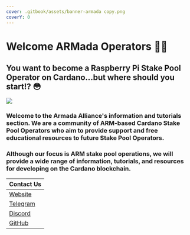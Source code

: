 ```yaml
---
cover: .gitbook/assets/banner-armada copy.png
coverY: 0
---
```


# Welcome ARMada Operators 🏴‍☠️

## You want to become a Raspberry Pi Stake Pool Operator on Cardano...but where should you start!? 😳

![](<../.gitbook/assets/download-6- (1) (1).jpeg>)

### **Welcome to the Armada Alliance's information and tutorials section.** We are a community of ARM-based Cardano Stake Pool Operators who aim to provide support and free educational resources to future Stake Pool Operators.

### Although our focus is ARM stake pool operations, we will provide a wide range of information, tutorials, and resources for developing on the Cardano blockchain.

| Contact Us                                                                                            |
| ----------------------------------------------------------------------------------------------------- |
| [Website](https://armada-alliance.com)                                                                |
| [Telegram](https://t.me/armada_alli)                                                                  |
| [Discord](https://discord.com/invite/EEcB8eb2)                                                        |
| [GitHub](https://github.com/armada-alliance)                                                          |
